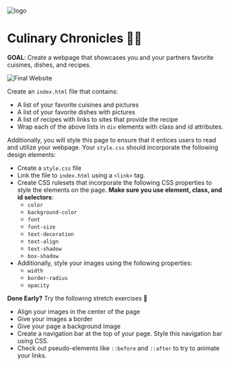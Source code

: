 ![logo](https://user-images.githubusercontent.com/44912347/202244850-18dbf275-11cf-44b5-9500-b2fcb5d44d05.jpg)

# Culinary Chronicles 👨‍🍳

**GOAL**: Create a webpage that showcases you and your partners favorite cuisines, dishes, and recipes. 

![Final Website](./Final.png)

Create an `index.html` file that contains:
- A list of your favorite cuisines and pictures
- A list of your favorite dishes with pictures
- A list of recipes with links to sites that provide the recipe
- Wrap each of the above lists in `div` elements with class and id attributes.

Additionally, you will style this page to ensure that it entices users to read and utilize your webpage. Your `style.css` should incorporate the following design elements:
- Create a `style.css` file
- Link the file to `index.html` using a `<link>` tag.
- Create CSS rulesets that incorporate the following CSS properties to style the elements on the page. **Make sure you use element, class, and id selectors**:
    - `color`
    - `background-color`
    - `font`
    - `font-size`
    - `text-decoration`
    - `text-align`
    - `text-shadow`
    - `box-shadow`
- Additionally, style your images using the following properties:
    - `width`
    - `border-radius`
    - `opacity`

**Done Early?** Try the following stretch exercises 🚀
- Align your images in the center of the page
- Give your images a border
- Give your page a background image
- Create a navigation bar at the top of your page. Style this navigation bar using CSS.
- Check out pseudo-elements like `::before` and `::after` to try to animate your links.
